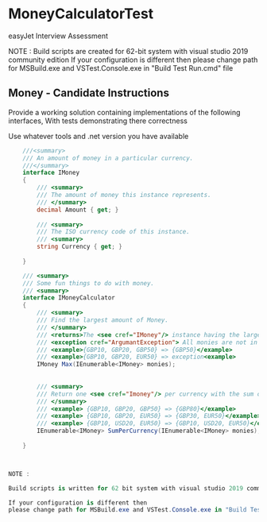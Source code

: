 # MoneyCalculatorTest

easyJet Interview Assessment 

NOTE : 
	Build scripts are created for 62-bit system with visual studio 2019 community edition
	If your configuration is different then please change path for MSBuild.exe and VSTest.Console.exe in "Build Test Run.cmd" file

Money - Candidate Instructions 
------------------------------

Provide a working solution containing implementations of the following interfaces, With tests demonstrating there correctness

Use whatever tools and .net version you have available 

```csharp 
	///<summary>
	/// An amount of money in a particular currency.
	///</summary>
	interface IMoney
	{
		/// <summary>
		/// The amount of money this instance represents. 
		/// </summary>
		decimal Amount { get; }
		
		/// <summary>
		/// The ISO currency code of this instance.
		/// <summary>
		string Currency { get; }
	
	}

	/// <summary>
	/// Some fun things to do with money.
	/// <summary>
	interface IMoneyCalculator
	{
		/// <summary>
		/// Find the largest amount of Money.
		/// </summary>
		/// <returns>The <see cref="IMoney"/> instance having the largest amount.</returns>
		/// <exception cref="ArgumantException"> All monies are not in the same currency.</exception>
		/// <example>{GBP10, GBP20, GBP50} => {GBP50}</example> 
		/// <example>{GBP10, GBP20, EUR50} => exception<example> 
		IMoney Max(IEnumerable<IMoney> monies);
		
		
		/// <summary>
		/// Return one <see cref="Imoney"/> per currency with the sum of all monies of the same currency.
		/// </summary>
		/// <example> {GBP10, GBP20, GBP50} => {GBP80}</example>
		/// <example> {GBP10, GBP20, EUR50} => {GBP30, EUR50}</example>
		/// <example> {GBP10, USD20, EUR50} => {GBP10, USD20, EUR50}</example>
		IEnumerable<IMoney> SumPerCurrency(IEnumerable<IMoney> monies);
		
	}



NOTE : 

Build scripts is written for 62 bit system with visual studio 2019 community edition

If your configuration is different then 
please change path for MSBuild.exe and VSTest.Console.exe in "Build Test Run.cmd" file
